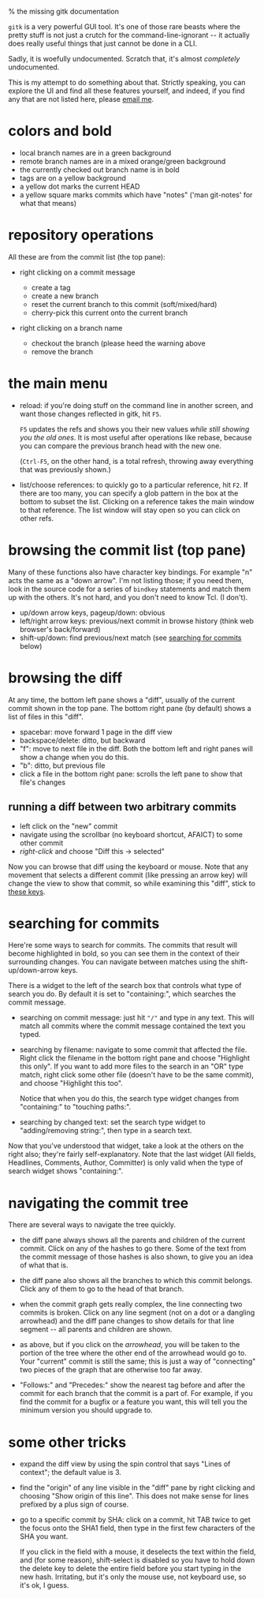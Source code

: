 <!-- options: toc -->

% the missing gitk documentation

`gitk` is a very powerful GUI tool.  It's one of those rare beasts where the
pretty stuff is not just a crutch for the command-line-ignorant -- it actually
does really useful things that just cannot be done in a CLI.

Sadly, it is woefully undocumented.  Scratch that, it's almost *completely*
undocumented.

This is my attempt to do something about that.  Strictly speaking, you can
explore the UI and find all these features yourself, and indeed, if you find
any that are not listed here, please [email me](mailto:sitaramc@gmail.com).

# colors and bold

  * local branch names are in a green background
  * remote branch names are in a mixed orange/green background
  * the currently checked out branch name is in bold
  * tags are on a yellow background
  * a yellow dot marks the current HEAD
  * a yellow square marks commits which have "notes" ('man git-notes' for what
    that means)

# repository operations

All these are from the commit list (the top pane):

  * right clicking on a commit message
    * create a tag
    * create a new branch
    * reset the current branch to this commit (soft/mixed/hard)
    * cherry-pick this current onto the current branch

  * right clicking on a branch name
    * checkout the branch (please heed the warning above
    * remove the branch

# the main menu

  * reload: if you're doing stuff on the command line in another screen, and
    want those changes reflected in gitk, hit `F5`.

    `F5` updates the refs and shows you their new values *while still showing
    you the old ones*.  It is most useful after operations like rebase,
    because you can compare the previous branch head with the new one.

    (`Ctrl-F5`, on the other hand, is a total refresh, throwing away
    everything that was previously shown.)

  * list/choose references: to quickly go to a particular reference, hit `F2`.
    If there are too many, you can specify a glob pattern in the box at the
    bottom to subset the list.  Clicking on a reference takes the main window
    to that reference.  The list window will stay open so you can click on
    other refs.

# browsing the commit list (top pane)

Many of these functions also have character key bindings.  For example "n"
acts the same as a "down arrow".  I'm not listing those; if you need them,
look in the source code for a series of `bindkey` statements and match them up
with the others.  It's not hard, and you don't need to know Tcl.  (I don't).

  * up/down arrow keys, pageup/down: obvious
  * left/right arrow keys: previous/next commit in browse history (think web
    browser's back/forward)
  * shift-up/down: find previous/next match (see [searching for commits](#sfc)
    below)

# browsing the diff

At any time, the bottom left pane shows a "diff", usually of the current
commit shown in the top pane.  The bottom right pane (by default) shows a list
of files in this "diff".

<a name="bcpc">

  * spacebar: move forward 1 page in the diff view
  * backspace/delete: ditto, but backward
  * "f": move to next file in the diff.  Both the bottom left and right panes
    will show a change when you do this.
  * "b": ditto, but previous file
  * click a file in the bottom right pane: scrolls the left pane to show that
    file's changes

## running a diff between two arbitrary commits

  * left click on the "new" commit
  * navigate using the scrollbar (no keyboard shortcut, AFAICT) to some other
    commit
  * *right-click* and choose "Diff this -> selected"

Now you can browse that diff using the keyboard or mouse.  Note that any
movement that selects a different commit (like pressing an arrow key) will
change the view to show that commit, so while examining this "diff", stick to
[these keys](#bcpc).

<a name="sfc">

# searching for commits

Here're some ways to search for commits.  The commits that result will become
highlighted in bold, so you can see them in the context of their surrounding
changes.  You can navigate between matches using the shift-up/down-arrow keys.

There is a widget to the left of the search box that controls what type of
search you do.  By default it is set to "containing:", which searches the
commit message.

  * searching on commit message: just hit `"/"` and type in any text.  This
    will match all commits where the commit message contained the text you
    typed.

  * searching by filename: navigate to some commit that affected the file.
    Right click the filename in the bottom right pane and choose "Highlight
    this only".  If you want to add more files to the search in an "OR" type
    match, right click some other file (doesn't have to be the same commit),
    and choose "Highlight this too".

    Notice that when you do this, the search type widget changes from
    "containing:" to "touching paths:".

  * searching by changed text: set the search type widget to "adding/removing
    string:", then type in a search text.

Now that you've understood that widget, take a look at the others on the right
also; they're fairly self-explanatory.  Note that the last widget (All fields,
Headlines, Comments, Author, Committer) is only valid when the type of search
widget shows "containing:".

# navigating the commit tree

There are several ways to navigate the tree quickly.

  * the diff pane always shows all the parents and children of the current
    commit.  Click on any of the hashes to go there.  Some of the text from
    the commit message of those hashes is also shown, to give you an idea of
    what that is.

  * the diff pane also shows all the branches to which this commit belongs.
    Click any of them to go to the head of that branch.

  * when the commit graph gets really complex, the line connecting two commits
    is broken.  Click on any line segment (not on a dot or a dangling
    arrowhead) and the diff pane changes to show details for that line segment
    -- all parents and children are shown.

  * as above, but if you click on the *arrowhead*, you will be taken to the
    portion of the tree where the other end of the arrowhead would go to.
    Your "current" commit is still the same; this is just a way of
    "connecting" two pieces of the graph that are otherwise too far away.

  * "Follows:" and "Precedes:" show the nearest tag before and after the
    commit for each branch that the commit is a part of.  For example, if you
    find the commit for a bugfix or a feature you want, this will tell you the
    minimum version you should upgrade to.

# some other tricks

  * expand the diff view by using the spin control that says "Lines of
    context"; the default value is 3.

  * find the "origin" of any line visible in the "diff" pane by right clicking
    and choosing "Show origin of this line".  This does not make sense for
    lines prefixed by a plus sign of course.

  * go to a specific commit by SHA: click on a commit, hit TAB twice to get
    the focus onto the SHA1 field, then type in the first few characters of
    the SHA you want.

    If you click in the field with a mouse, it deselects the text within the
    field, and (for some reason), shift-select is disabled so you have to hold
    down the delete key to delete the entire field before you start typing in
    the new hash.  Irritating, but it's only the mouse use, not keyboard use,
    so it's ok, I guess.
